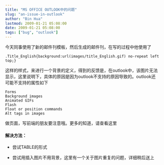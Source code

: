 ```yaml
---
title: "MS OFFICE OUTLOOK中的问题"
slug: "an-issue-in-outlook"
author: "Bin Hua"
lastmod: 2009-01-21 05:08:00
date: 2009-01-21 05:08:00
tags: ["bug", "outlook"]
---
```


今天同事使用了新的邮件刊模板，然后生成的邮件刊，在写的过程中他使用了

```
.Title_English{background:url(images/title_English.gif) no-repeat left top;}
```

这样的样式，来进行一个背景的定义，得到的反馈是，在outlook中，该图片无法显示，这里说明下，具体的原因是因为outlook不支持的原因导致的。outlook还可能不支持的属性如下

```
Forms
Background images
Animated GIFs
Flash
Float or position commands
Alt tags in images
```

做页面，写前端的朋友要注意哦。更多的知道，请查看这里

#### 解决方法：
 
- 尝试TABLE的形式 

- 尝试用插入图片不用背景，这里有一个关于图片重复的问题，详细稍后送上 